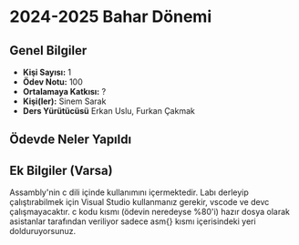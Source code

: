 # 2024-2025 Bahar Dönemi

## Genel Bilgiler
* **Kişi Sayısı:** 1
* **Ödev Notu:** 100
* **Ortalamaya Katkısı:** ?
* **Kişi(ler):** Sinem Sarak
* **Ders Yürütücüsü** Erkan Uslu, Furkan Çakmak

## Ödevde Neler Yapıldı

## Ek Bilgiler (Varsa)
Assambly'nin c dili içinde kullanımını içermektedir. Labı derleyip çalıştırabilmek için Visual Studio kullanmanız gerekir, vscode ve devc çalışmayacaktır. c kodu kısmı (ödevin neredeyse %80'i) hazır dosya olarak asistanlar tarafından veriliyor sadece asm{} kısmı içerisindeki yeri dolduruyorsunuz.